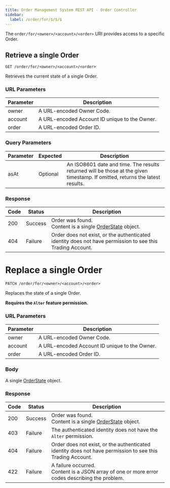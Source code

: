 ```yaml
---
title: Order Management System REST API - Order Controller
sidebar:
  label: /order/for/$/$/$
---
```


The `order/for/<owner>/<account>/<order>` URI provides access to a specific Order.

## Retrieve a single Order

`GET /order/for/<owner>/<account>/<order>`

Retrieves the current state of a single Order.

### URL Parameters

| Parameter | Description |
|-----------|-------------|
| owner     | A URL-encoded Owner Code. |
| account   | A URL-encoded Account ID unique to the Owner. |
| order     | A URL-encoded Order ID. |

### Query Parameters

| Parameter  | Expected | Description |
|------------|----------|-------------|
| asAt       | Optional | An ISO8601 date and time. The results returned will be those at the given timestamp. If omitted, returns the latest results. |

### Response

| Code | Status  | Description |
|------|---------|-------------|
| 200  | Success | Order was found.<br>Content is a single [OrderState](../../proto/oms2/#orderstate) object. |
| 404  | Failure | Order does not exist, or the authenticated identity does not have permission to see this Trading Account. |

# Replace a single Order

`PATCH /order/for/<owner>/<account>/<order>`

Replaces the state of a single Order.

**Requires the `Alter` feature permission.**

### URL Parameters

| Parameter | Description |
|-----------|-------------|
| owner     | A URL-encoded Owner Code. |
| account   | A URL-encoded Account ID unique to the Owner. |
| order     | A URL-encoded Order ID. |

### Body

A single [OrderState](../../proto/oms2/#orderstate) object.

### Response

| Code | Status  | Description |
|------|---------|-------------|
| 200  | Success | Order was found.<br>Content is a single [OrderState](../../proto/oms2/#orderstate) object. |
| 403  | Failure | The authenticated identity does not have the `Alter` permission. |
| 404  | Failure | Order does not exist, or the authenticated identity does not have permission to see this Trading Account. |
| 422  | Failure | A failure occurred.<br>Content is a JSON array of one or more error codes describing the problem. |

